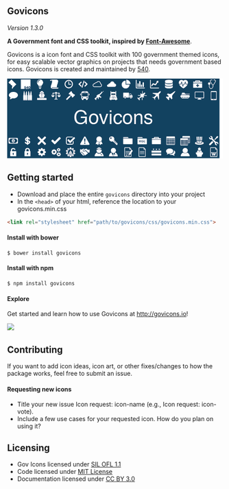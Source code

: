 ## Govicons

*Version 1.3.0*

**A Government font and CSS toolkit, inspired by [Font-Awesome](http://fontawesome.io)**.

Govicons is a icon font and CSS toolkit with 100 government themed icons, for easy scalable vector graphics on projects that needs government based icons. Govicons is created and maintained by [540](http://540.co).

![Govicons header](assets/govicons-header.png)

## Getting started

- Download and place the entire `govicons` directory into your project
- In the `<head>` of your html, reference the location to your govicons.min.css

```html
<link rel="stylesheet" href="path/to/govicons/css/govicons.min.css">
```

#### Install with bower

```shell
$ bower install govicons
```

#### Install with npm

```shell
$ npm install govicons
```

#### Explore
Get started and learn how to use Govicons at <http://govicons.io>!

![](https://media1.giphy.com/media/5ME9j9hbSJYrK/200.gif)

## Contributing

If you want to add icon ideas, icon art, or other fixes/changes to how the package works, feel free to submit an issue.

#### Requesting new icons

- Title your new issue Icon request: icon-name (e.g., Icon request: icon-vote).
- Include a few use cases for your requested icon. How do you plan on using it?

## Licensing

- Gov Icons licensed under [SIL OFL 1.1](http://scripts.sil.org/cms/scripts/page.php?site_id=nrsi&id=OFL)
- Code licensed under [MIT License](http://opensource.org/licenses/mit-license.html)
- Documentation licensed under [CC BY 3.0](http://creativecommons.org/licenses/by/3.0/)
